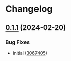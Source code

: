 # Changelog

## [0.1.1](https://github.com/devuri/config/compare/v0.1.0...v0.1.1) (2024-02-20)


### Bug Fixes

* initial ([3067405](https://github.com/devuri/config/commit/30674052448b4a71b4ad6cedcd4b1f57a0d0fba4))
